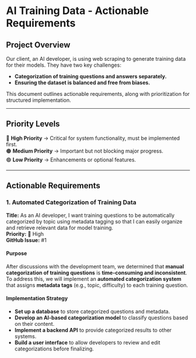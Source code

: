 # AI Training Data - Actionable Requirements

## Project Overview
Our client, an AI developer, is using web scraping to generate training data for their models. They have two key challenges:
- **Categorization of training questions and answers separately.**
- **Ensuring the dataset is balanced and free from biases.**

This document outlines actionable requirements, along with prioritization for structured implementation.

---
## Priority Levels
🔴 **High Priority** → Critical for system functionality, must be implemented first.  
🟠 **Medium Priority** → Important but not blocking major progress.  
🟢 **Low Priority** → Enhancements or optional features.  

---
## Actionable Requirements

### 1. Automated Categorization of Training Data
**Title:** As an AI developer, I want training questions to be automatically categorized by topic using metadata tagging so that I can easily organize and retrieve relevant data for model training.  
**Priority:** 🔴 High  
**GitHub Issue:** #1  

#### Purpose
After discussions with the development team, we determined that **manual categorization of training questions** is **time-consuming and inconsistent**.
To address this, we will implement an **automated categorization system** that assigns **metadata tags** (e.g., topic, difficulty) to each training question.

#### Implementation Strategy
- **Set up a database** to store categorized questions and metadata.
- **Develop an AI-based categorization model** to classify questions based on their content.
- **Implement a backend API** to provide categorized results to other systems.
- **Build a user interface** to allow developers to review and edit categorizations before finalizing.